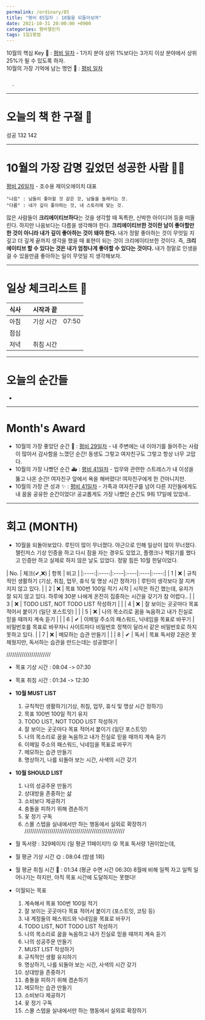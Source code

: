 ```yaml
---
permalink: /ordinary/85
title: "평비 85일차 : 10월을 되돌아보며"
date: 2021-10-31 20:00:00 +0900
categories: 평비챌린지
tags: 1일1평범
---  
```

10월의 핵심 Key 🔑 : [평비 일차](https://rlaghdcjf12.github.io/ordinary/40) - 1가지 분야 상위 1%보다는 3가지 이상 분야에서 상위 25%가 될 수 있도록 하자.  
10월의 가장 기억에 남는 명언 🎁 : [평비 일차](https://rlaghdcjf12.github.io/ordinary/27)  
```

  - 
```

---
# 오늘의 책 한 구절 📕
성공 132 142

---
# 10월의 가장 감명 깊었던 성공한 사람 🙋‍♂️
[평비 26일차](https://rlaghdcjf12.github.io/ordinary/26) - 조수용 제이오에이치 대표  
```
"나음" : 남들이 좋아할 것 같은 것, 남들을 놀래키는 것.
"다름" : 내가 깊이 좋아하는 것, 내 스토리에 맞는 것.
```

많은 사람들이 **크리에이티브하다**는 것을 생각할 때 독특한, 신박한 아이디어 등을 떠올린다. 하지만 나음보다는 다름을 생각해야 한다. **크리에이티브한 것이란 남이 좋아할만 한 것이 아니라 내가 깊이 좋아하는 것이 돼야 한다.**  내가 정말 좋아하는 것이 무엇일 지 깊고 더 깊게 끝까지 생각을 했을 때 표현이 되는 것이 크리에이티브한 것이다. 즉, **크리에이티브 할 수 있다는 것은 내가 엄청나게 좋아할 수 있다는 것이다.** 내가 정말로 인생을 걸 수 있을만큼 좋아하는 일이 무엇일 지 생각해보자.  

---
# 일상 체크리스트 📃

| 식사 |  | 시작과 끝 |  |
|:----:|:----:|:----:|:----:|
| 아침 |  | 기상 시간 | 07:50 |
| 점심 |  |  |  |
| 저녁 |  | 취침 시간 |  |

---
# 오늘의 순간들
- 

---
# Month's Award
- 10월의 가장 좋았던 순간 👑 : [평비 29일차](https://rlaghdcjf12.github.io/ordinary/29) - 내 주변에는 내 이야기를 들어주는 사람이 많아서 감사함을 느꼈던 순간! 동생도 그렇고 여자친구도 그렇고 항상 너무 고맙다.  
- 10월의 가장 나빴던 순간 🚑 : [평비 41일차](https://rlaghdcjf12.github.io/ordinary/41) - 업무와 관련한 스트레스가 내 이성을 뚫고 나온 순간! 여자친구 앞에서 욕을 해버렸다! 여자친구에게 한 건아니지만. 
- 10월의 가장 큰 성과 ✨ : [평비 41일차](https://rlaghdcjf12.github.io/ordinary/41) - 가족과 여자친구를 넘어 다른 지인들에게도 내 꿈을 공유한 순간이었다! 공교롭게도 가장 나빴던 순간도 9워 17일에 있었네..

---
# 회고 (MONTH)
- 10월을 되돌아보았다. 루틴이 많이 무너졌다. 야근으로 인해 일상이 많이 무너졌다. 챌린저스 기상 인증을 하고 다시 잠을 자는 경우도 있었고, 플랭크나 책읽기를 했다고 인증만 하고 실제로 하지 않은 날도 있었다. 정말 힘든 10월 한달이었다.

| No. | 체크(✔,❌) | 항목 | 비고 |
|:----:|:----:|:----|:----|:----|:----:|
| 1 | ❌ | 규칙적인 생활하기 (기상, 취침, 업무, 휴식 및 명상 시간 정하기) | 루틴이 생각보다 잘 지켜지지 않고 있다. |
| 2 | ❌ | 목표 100번 100일 적기 시작 | 시작은 하긴 했는데, 유지가 잘 되지 않고 있다. 하루에 30분 나에게 온전히 집중하는 시간을 갖기가 참 어렵다.. |
| 3 | ❌ | TODO LIST, NOT TODO LIST 작성하기 |  |
| 4 | ❌ | 잘 보이는 곳곳마다 목표 적어서 붙이기 (일단 포스트잇) |  |
| 5 | ❌ | 나의 목소리로 꿈을 녹음하고 내가 진실로 믿을 때까지 계속 듣기 |  |
| 6 | ✔ | 이메일 주소의 패스워드, 닉네임을 목표로 바꾸기 | 비밀번호를 목표로 바꾸자니 사이트마다 비밀번호 정책이 달라서 같은 비밀번호로 하지 못하고 있다. |
| 7 | ❌ | 메모하는 습관 만들기 |  |
| 8 | ✔ | 독서 | 목표 독서량 2권은 못 채웠지만, 독서하는 습관을 만드는데는 성공했다! |

///////////////////////
- 목표 기상 시간 : 08:04 -> 07:30
- 목표 취침 시간 : 01:34 -> 12:30
- **10월 MUST LIST**
  1. 규칙적인 생활하기(기상, 취침, 업무, 휴식 및 명상 시간 정하기)  
  2. 목표 100번 100일 적기 유지  
  3. TODO LIST, NOT TODO LIST 작성하기  
  4. 잘 보이는 곳곳마다 목표 적어서 붙이기 (일단 포스트잇)  
  5. 나의 목소리로 꿈을 녹음하고 내가 진실로 믿을 때까지 계속 듣기  
  6. 이메일 주소의 패스워드, 닉네임을 목표로 바꾸기  
  7. 메모하는 습관 만들기  
  8. 명상하기, 나를 되돌아 보는 시간, 사색의 시간 갖기  
- **10월 SHOULD LIST**
  1. 나의 성공주문 만들기  
  2. 상대방을 존중하는 삶  
  3. 소비보다 제공하기  
  4. 충돌을 피하기 위해 겸손하기  
  5. 꽃 정기 구독
  6. 스몰 스텝을 실내에서만 하는 행동에서 실외로 확장하기
////////////////////////////////////////////////////

- 월 독서량 : 329페이지 (일 평균 11페이지!!) 😲
  목표 독서량 1권이었는데, 

- 월 평균 기상 시간 🌞 : 08:04 (밤샘 1회)
- 월 평균 취침 시간 🌙 : 01:34 (평균 수면 시간 06:30)
  8월에 비해 일찍 자고 일찍 일어나기는 하지만, 아직 목표 시간에 도달하지는 못했다!

- 이월되는 목표
  1. 계속해서 목표 100번 100일 적기  
  2. 잘 보이는 곳곳마다 목표 적어서 붙이기 (포스트잇, 코팅 등)  
  3. 내 계정들의 패스워드와 닉네임을 목표로 바꾸기  
  4. TODO LIST, NOT TODO LIST 작성하기  
  5. 나의 목소리로 꿈을 녹음하고 내가 진실로 믿을 때까지 계속 듣기  
  6. 나의 성공주문 만들기  
  7. MUST LIST 작성하기  
  8. 규칙적인 생활 유지하기  
  9. 명상하기, 나를 되돌아 보는 시간, 사색의 시간 갖기  
  10. 상대방을 존중하기  
  11. 충돌을 피하기 위해 겸손하기  
  12. 메모하는 습관 만들기  
  13. 소비보다 제공하기  
  14. 꽃 정기 구독
  15. 스몰 스텝을 실내에서만 하는 행동에서 실외로 확장하기